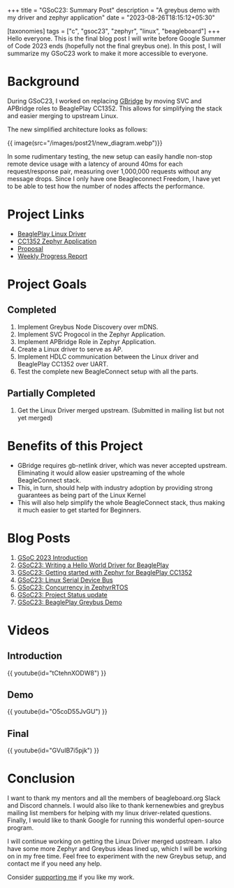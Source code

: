 +++
title = "GSoC23: Summary Post"
description = "A greybus demo with my driver and zephyr application"
date = "2023-08-26T18:15:12+05:30"

[taxonomies]
tags = ["c", "gsoc23", "zephyr", "linux", "beagleboard"]
+++
Hello everyone. This is the final blog post I will write before Google Summer of Code 2023 ends (hopefully not the final greybus one). In this post, I will summarize my GSoC23 work to make it more accessible to everyone.

<!-- more -->

# Background
During GSoC23, I worked on replacing [GBridge](https://git.beagleboard.org/beagleconnect/linux/gbridge) by moving SVC and APBridge roles to BeaglePlay CC1352. This allows for simplifying the stack and easier merging to upstream Linux.

The new simplified architecture looks as follows:

{{ image(src="/images/post21/new_diagram.webp")}}

In some rudimentary testing, the new setup can easily handle non-stop remote device usage with a latency of around 40ms for each request/response pair, measuring over 1,000,000 requests without any message drops. Since I only have one Beagleconnect Freedom, I have yet to be able to test how the number of nodes affects the performance.

# Project Links
- [BeaglePlay Linux Driver](https://git.beagleboard.org/gsoc/greybus/beagleplay-greybus-driver)
- [CC1352 Zephyr Application](https://git.beagleboard.org/gsoc/greybus/cc1352-firmware)
- [Proposal](https://elinux.org/BeagleBoard/GSoC/2023_Proposal/AyushSingh)
- [Weekly Progress Report](https://forum.beagleboard.org/t/weekly-progress-report-replace-gbridge/34762/14)

# Project Goals
## Completed
1. Implement Greybus Node Discovery over mDNS.
2. Implement SVC Progocol in the Zephyr Application.
3. Implement APBridge Role in Zephyr Application.
4. Create a Linux driver to serve as AP.
5. Implement HDLC communication between the Linux driver and BeaglePlay CC1352 over UART.
6. Test the complete new BeagleConnect setup with all the parts.

## Partially Completed
1. Get the Linux Driver merged upstream. (Submitted in mailing list but not yet merged)

# Benefits of this Project
- GBridge requires gb-netlink driver, which was never accepted upstream. Eliminating it would allow easier upstreaming of the whole BeagleConnect stack.
- This, in turn, should help with industry adoption by providing strong guarantees as being part of the Linux Kernel
- This will also help simplify the whole BeagleConnect stack, thus making it much easier to get started for Beginners.

# Blog Posts
1. [GSoC 2023 Introduction](@/blog/post21.md)
2. [GSoC23: Writing a Hello World Driver for BeaglePlay](@/blog/post22.md)
3. [GSoC23: Getting started with Zephyr for BeaglePlay CC1352](@/blog/post23.md)
4. [GSoC23: Linux Serial Device Bus](@/blog/post24.md)
5. [GSoC23: Concurrency in ZephyrRTOS](@/blog/post25.md)
6. [GSoC23: Project Status update](@/blog/post26.md)
7. [GSoC23: BeaglePlay Greybus Demo](@/blog/post27.md)

# Videos
## Introduction
{{ youtube(id="tCtehnXODW8") }}

## Demo
{{ youtube(id="O5coD55JvGU") }}

## Final
{{ youtube(id="GVuIB7i5pjk") }}

# Conclusion
I want to thank my mentors and all the members of beagleboard.org Slack and Discord channels. I would also like to thank kernenewbies and greybus mailing list members for helping with my linux driver-related questions. Finally, I would like to thank Google for running this wonderful open-source program.

I will continue working on getting the Linux Driver merged upstream. I also have some more Zephyr and Greybus ideas lined up, which I will be working on in my free time. Feel free to experiment with the new Greybus setup, and contact me if you need any help.

Consider [supporting me](@/pages/about.md) if you like my work.
